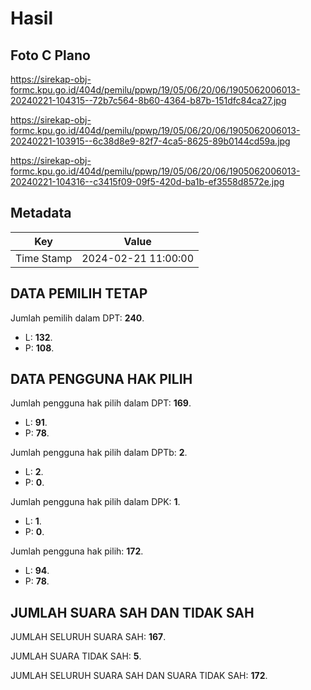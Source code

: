 # Hasil

## Foto C Plano

https://sirekap-obj-formc.kpu.go.id/404d/pemilu/ppwp/19/05/06/20/06/1905062006013-20240221-104315--72b7c564-8b60-4364-b87b-151dfc84ca27.jpg

https://sirekap-obj-formc.kpu.go.id/404d/pemilu/ppwp/19/05/06/20/06/1905062006013-20240221-103915--6c38d8e9-82f7-4ca5-8625-89b0144cd59a.jpg

https://sirekap-obj-formc.kpu.go.id/404d/pemilu/ppwp/19/05/06/20/06/1905062006013-20240221-104316--c3415f09-09f5-420d-ba1b-ef3558d8572e.jpg


## Metadata

| Key        | Value               |
| ---------- | ------------------- |
| Time Stamp | 2024-02-21 11:00:00 |


## DATA PEMILIH TETAP

Jumlah pemilih dalam DPT: **240**.
 * L: **132**.
 * P: **108**.

## DATA PENGGUNA HAK PILIH

Jumlah pengguna hak pilih dalam DPT: **169**.
 * L: **91**.
 * P: **78**.

Jumlah pengguna hak pilih dalam DPTb: **2**.
 * L: **2**.
 * P: **0**.

Jumlah pengguna hak pilih dalam DPK: **1**.
 * L: **1**.
 * P: **0**.

Jumlah pengguna hak pilih: **172**.
 * L: **94**.
 * P: **78**.

## JUMLAH SUARA SAH DAN TIDAK SAH

JUMLAH SELURUH SUARA SAH: **167**.

JUMLAH SUARA TIDAK SAH: **5**.

JUMLAH SELURUH SUARA SAH DAN SUARA TIDAK SAH: **172**.



